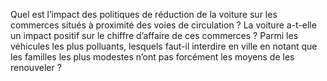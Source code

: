 Quel est l’impact des politiques de réduction de la voiture sur les commerces situés à proximité des voies de circulation ? La voiture a-t-elle un impact positif sur le chiffre d’affaire de ces commerces ?
Parmi les véhicules les plus polluants, lesquels faut-il interdire en ville en notant que les familles les plus modestes n’ont pas forcément les moyens de les renouveler ?
